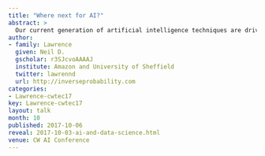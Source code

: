 ```yaml
---
title: "Where next for AI?" 
abstract: >
  Our current generation of artificial intelligence techniques are driven by data. But also we expect to be able to deploy artificial intelligence techniques on data. What does that mean, is it a contradiction? How will this effect the wider technology landscape? Is it simply a matter of refining deep neural nets? Or are more disruptive technologies needed? What will be the challenges of deploying AI systems?
author:
- family: Lawrence
  given: Neil D.
  gscholar: r3SJcvoAAAAJ
  institute: Amazon and University of Sheffield
  twitter: lawrennd
  url: http://inverseprobability.com
categories:
- Lawrence-cwtec17
key: Lawrence-cwtec17
layout: talk
month: 10
published: 2017-10-06
reveal: 2017-10-03-ai-and-data-science.html
venue: CW AI Conference
---
```

